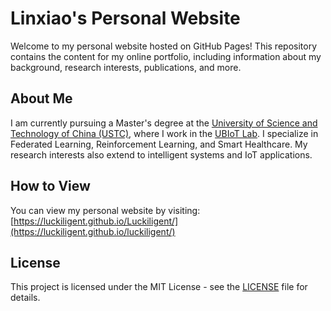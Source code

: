 # Linxiao's Personal Website

Welcome to my personal website hosted on GitHub Pages! This repository contains the content for my online portfolio, including information about my background, research interests, publications, and more.

## About Me

I am currently pursuing a Master's degree at the [University of Science and Technology of China (USTC)](http://www.ustc.edu.cn/), where I work in the [UBIoT Lab](https://saids.ustc.edu.cn/). I specialize in Federated Learning, Reinforcement Learning, and Smart Healthcare. My research interests also extend to intelligent systems and IoT applications.

## How to View

You can view my personal website by visiting:  
[https://luckiligent.github.io/Luckiligent/](https://luckiligent.github.io/luckiligent/)


## License

This project is licensed under the MIT License - see the [LICENSE](LICENSE) file for details.

